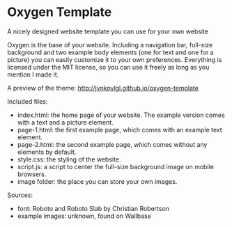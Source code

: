 # Oxygen Template

A nicely designed website template you can use for your own website

Oxygen is the base of your website. Including a navigation bar, full-size background and two example body elements (one for text and one for a picture) you can easily customize it to your own preferences. Everything is licensed under the MIT license, so you can use it freely as long as you mention I made it.

A preview of the theme: http://jvnknvlgl.github.io/oxygen-template

Included files:
- index.html: the home page of your website. The example version comes with a text and a picture element.
- page-1.html: the first example page, which comes with an example text element.
- page-2.html: the second example page, which comes without any elements by default.
- style.css: the styling of the website.
- script.js: a script to center the full-size background image on mobile browsers.
- image folder: the place you can store your own images.

Sources:
- font: Roboto and Roboto Slab by Christian Robertson
- example images: unknown, found on Wallbase
